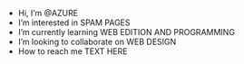 -  Hi, I’m @AZURE 
-  I’m interested in SPAM PAGES 
-  I’m currently learning WEB EDITION AND PROGRAMMING 
-  I’m looking to collaborate on WEB DESIGN
-  How to reach me TEXT HERE 

<!---
Johnforger/Johnforger is a ✨ special ✨ repository because its `README.md` (this file) appears on your GitHub profile.
You can click the Preview link to take a look at your changes.
--->
